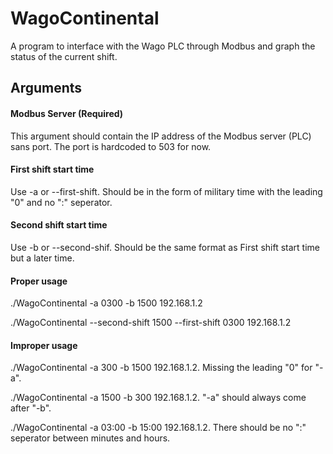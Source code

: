 # WagoContinental
A program to interface with the Wago PLC through Modbus and graph the status of the current shift.

## Arguments
#### Modbus Server (Required)
This argument should contain the IP address of the Modbus server (PLC) sans port. The port is hardcoded to 503 for now.
#### First shift start time
Use -a or --first-shift. Should be in the form of military time with the leading "0" and no ":" seperator.
#### Second shift start time
Use -b or --second-shif. Should be the same format as First shift start time but a later time.

#### Proper usage
./WagoContinental -a 0300 -b 1500 192.168.1.2

./WagoContinental --second-shift 1500 --first-shift 0300 192.168.1.2

#### Improper usage
./WagoContinental -a 300 -b 1500 192.168.1.2. Missing the leading "0" for "-a".

./WagoContinental -a 1500 -b 300 192.168.1.2. "-a" should always come after "-b".

./WagoContinental -a 03:00 -b 15:00 192.168.1.2. There should be no ":" seperator between minutes and hours.
